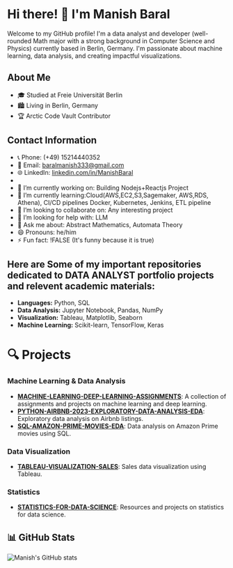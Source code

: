 
# Hi there! 👋 I'm Manish Baral

Welcome to my GitHub profile! I'm a data analyst and  developer (well-rounded Math major with a strong background in Computer Science and Physics) currently based in Berlin, Germany. I'm passionate about machine learning, data analysis, and creating impactful visualizations.

## About Me

- 🎓 Studied at Freie Universität Berlin
- 🏙️ Living in Berlin, Germany
- 🏆 Arctic Code Vault Contributor

## Contact Information

- 📞 Phone: (+49) 15214440352
- 📧 Email: baralmanish333@gmail.com
- 🌐 LinkedIn: [linkedin.com/in/ManishBaral](https://www.linkedin.com/in/manish-baral-402324134/)
- 
- 🔭 I’m currently working on: Building Nodejs+Reactjs Project
- 🌱 I’m currently learning:Cloud(AWS,EC2,S3,Sagemaker, AWS,RDS, Athena), CI/CD pipelines Docker, Kubernetes, Jenkins, ETL pipeline
- 👯 I’m looking to collaborate on: Any interesting project
- 🤔 I’m looking for help with: LLM
- 💬 Ask me about: Abstract Mathematics, Automata Theory
- 😄 Pronouns: he/him
- ⚡ Fun fact: !FALSE (It's funny because it is true)

## Here are Some of my important repositories dedicated to DATA ANALYST portfolio projects and relevent academic materials:


- **Languages:** Python, SQL
- **Data Analysis:** Jupyter Notebook, Pandas, NumPy
- **Visualization:** Tableau, Matplotlib, Seaborn
- **Machine Learning:** Scikit-learn, TensorFlow, Keras

# 🔍 Projects

### Machine Learning & Data Analysis
- **[MACHINE-LEARNING-DEEP-LEARNING-ASSIGNMENTS](https://github.com/ManishBaral1/MACHINE-LEARNING-DEEP-LEARNING-ASSIGNMENTS-)**: A collection of assignments and projects on machine learning and deep learning.
- **[PYTHON-AIRBNB-2023-EXPLORATORY-DATA-ANALYSIS-EDA](https://github.com/ManishBaral1/PYTHON-AIRBNB-2023-EXPLORATORY-DATA-ANALYSIS-EDA-)**: Exploratory data analysis on Airbnb listings.
- **[SQL-AMAZON-PRIME-MOVIES-EDA](https://github.com/ManishBaral1/SQL-AMAZON-PRIME-MOVIES-EDA)**: Data analysis on Amazon Prime movies using SQL.

### Data Visualization
- **[TABLEAU-VISUALIZATION-SALES](https://github.com/ManishBaral1/TABLEAU-VISUALIZATION-SALES-)**: Sales data visualization using Tableau.

### Statistics
- **[STATISTICS-FOR-DATA-SCIENCE](https://github.com/ManishBaral1/STATISTICS-FOR-DATA-SCIENCE)**: Resources and projects on statistics for data science.

## 📊 GitHub Stats

![Manish's GitHub stats](https://github-readme-stats.vercel.app/api?username=ManishBaral1&show_icons=true&theme=radical)
